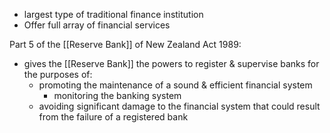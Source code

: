 - largest type of traditional finance institution
- Offer full array of financial services

Part 5 of the [[Reserve Bank]] of New Zealand Act 1989:
- gives the [[Reserve Bank]] the powers to register & supervise banks for the purposes of:
	- promoting the maintenance of a sound & efficient financial system
		- monitoring the banking system
	- avoiding significant damage to the financial system that could result from the failure of a registered bank
